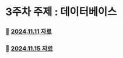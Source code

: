 # 3주차 주제 : 데이터베이스

### 💫 [2024.11.11 자료](/3.%20DB/db.md)

### 💫 [2024.11.15 자료](/3.%20DB/db-final.md)
